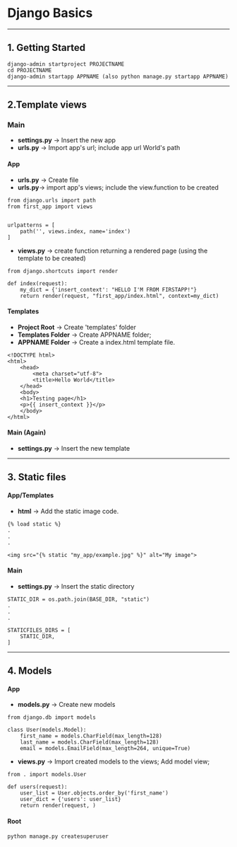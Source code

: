 # Django Basics

---
## 1. Getting Started

```
django-admin startproject PROJECTNAME
cd PROJECTNAME
django-admin startapp APPNAME (also python manage.py startapp APPNAME)
```

---
## 2.Template views

### Main
* **settings.py** -> Insert the new app
* **urls.py** -> Import app's url; include app url World's path 

#### App
* **urls.py** -> Create file
* **urls.py**-> import app's views; include the view.function to be created
```
from django.urls import path
from first_app import views


urlpatterns = [
    path('', views.index, name='index')
]
```
* **views.py** -> create function returning a rendered page (using the template to be created)

```
from django.shortcuts import render

def index(request):
    my_dict = {'insert_context': "HELLO I'M FROM FIRSTAPP!"}
    return render(request, "first_app/index.html", context=my_dict)
```


#### Templates
* **Project Root** -> Create 'templates' folder
* **Templates Folder** -> Create APPNAME folder; 
* **APPNAME Folder** -> Create a index.html template file.

```
<!DOCTYPE html>
<html>
	<head>
		<meta charset="utf-8">
		<title>Hello World</title>
	</head>
	<body>
	<h1>Testing page</h1>
	<p>{{ insert_context }}</p>
	</body>
</html>
```

#### Main (Again)
* **settings.py** -> Insert the new template


---

## 3. Static files


#### App/Templates

* **html** -> Add the static image code.

```
{% load static %}
.
.
.

<img src="{% static "my_app/example.jpg" %}" alt="My image">
```

#### Main

* **settings.py** -> Insert the static directory

```
STATIC_DIR = os.path.join(BASE_DIR, "static")
.
.
.

STATICFILES_DIRS = [
    STATIC_DIR,
]
```


---

## 4. Models



#### App

* **models.py** -> Create new models

```
from django.db import models

class User(models.Model):
    first_name = models.CharField(max_length=128)
    last_name = models.CharField(max_length=128)
    email = models.EmailField(max_length=264, unique=True)
```

* **views.py** -> Import created models to the views; Add model view;

```
from . import models.User

def users(request):
	user_list = User.objects.order_by('first_name')
	user_dict = {'users': user_list}
	return render(request, )
```

#### Root
```
python manage.py createsuperuser

```
